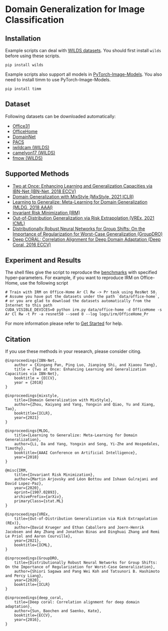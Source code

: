 # Domain Generalization for Image Classification

## Installation
Example scripts can deal with [WILDS datasets](https://wilds.stanford.edu/).
You should first install ``wilds`` before using these scripts.

```
pip install wilds
```

Example scripts also support all models in [PyTorch-Image-Models](https://github.com/rwightman/pytorch-image-models).
You also need to install timm to use PyTorch-Image-Models.

```
pip install timm
```

## Dataset

Following datasets can be downloaded automatically:

- [Office31](https://www.cc.gatech.edu/~judy/domainadapt/)
- [OfficeHome](https://www.hemanthdv.org/officeHomeDataset.html)
- [DomainNet](http://ai.bu.edu/M3SDA/)
- [PACS](https://domaingeneralization.github.io/#data)
- [iwildcam (WILDS)](https://wilds.stanford.edu/datasets/)
- [camelyon17 (WILDS)](https://wilds.stanford.edu/datasets/)
- [fmow (WILDS)](https://wilds.stanford.edu/datasets/)

## Supported Methods

- [Two at Once: Enhancing Learning and Generalization Capacities via IBN-Net (IBN-Net, 2018 ECCV)](https://openaccess.thecvf.com/content_ECCV_2018/papers/Xingang_Pan_Two_at_Once_ECCV_2018_paper.pdf)
- [Domain Generalization with MixStyle (MixStyle, 2021 ICLR)](https://arxiv.org/abs/2104.02008)
- [Learning to Generalize: Meta-Learning for Domain Generalization (MLDG, 2018 AAAI)](https://arxiv.org/pdf/1710.03463.pdf)
- [Invariant Risk Minimization (IRM)](https://arxiv.org/abs/1907.02893)
- [Out-of-Distribution Generalization via Risk Extrapolation (VREx, 2021 ICML)](https://arxiv.org/abs/2003.00688)
- [Distributionally Robust Neural Networks for Group Shifts: On the Importance of Regularization for Worst-Case Generalization (GroupDRO)](https://arxiv.org/abs/1911.08731)
- [Deep CORAL: Correlation Alignment for Deep Domain Adaptation (Deep Coral, 2016 ECCV)](https://arxiv.org/abs/1607.01719)

## Experiment and Results

The shell files give the script to reproduce the [benchmarks](/docs/dglib/benchmarks/image_classification.rst) with specified hyper-parameters.
For example, if you want to reproduce IRM on Office-Home, use the following script

```shell script
# Train with IRM on Office-Home Ar Cl Rw -> Pr task using ResNet 50.
# Assume you have put the datasets under the path `data/office-home`, 
# or you are glad to download the datasets automatically from the Internet to this path
CUDA_VISIBLE_DEVICES=0 python irm.py data/office-home -d OfficeHome -s Ar Cl Rw -t Pr -a resnet50 --seed 0 --log logs/irm/OfficeHome_Pr
```

For more information please refer to [Get Started](/docs/get_started/quickstart.rst) for help.

## Citation
If you use these methods in your research, please consider citing.

```
@inproceedings{IBN-Net,  
    author = {Xingang Pan, Ping Luo, Jianping Shi, and Xiaoou Tang},  
    title = {Two at Once: Enhancing Learning and Generalization Capacities via IBN-Net},  
    booktitle = {ECCV},  
    year = {2018}  
}

@inproceedings{mixstyle,
    title={Domain Generalization with MixStyle},
    author={Zhou, Kaiyang and Yang, Yongxin and Qiao, Yu and Xiang, Tao},
    booktitle={ICLR},
    year={2021}
}

@inproceedings{MLDG,
    title={Learning to Generalize: Meta-Learning for Domain Generalization},
    author={Li, Da and Yang, Yongxin and Song, Yi-Zhe and Hospedales, Timothy},
  	booktitle={AAAI Conference on Artificial Intelligence},
  	year={2018}
}
 
@misc{IRM,
    title={Invariant Risk Minimization}, 
    author={Martin Arjovsky and Léon Bottou and Ishaan Gulrajani and David Lopez-Paz},
    year={2020},
    eprint={1907.02893},
    archivePrefix={arXiv},
    primaryClass={stat.ML}
}

@inproceedings{VREx,
    title={Out-of-Distribution Generalization via Risk Extrapolation (REx)}, 
    author={David Krueger and Ethan Caballero and Joern-Henrik Jacobsen and Amy Zhang and Jonathan Binas and Dinghuai Zhang and Remi Le Priol and Aaron Courville},
    year={2021},
    booktitle={ICML},
}

@inproceedings{GroupDRO,
    title={Distributionally Robust Neural Networks for Group Shifts: On the Importance of Regularization for Worst-Case Generalization}, 
    author={Shiori Sagawa and Pang Wei Koh and Tatsunori B. Hashimoto and Percy Liang},
    year={2020},
    booktitle={ICLR}
}

@inproceedings{deep_coral,
    title={Deep coral: Correlation alignment for deep domain adaptation},
    author={Sun, Baochen and Saenko, Kate},
    booktitle={ECCV},
    year={2016},
}
```
